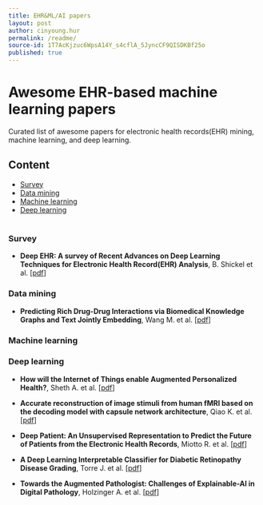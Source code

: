 ```yaml
---
title: EHR&ML/AI papers
layout: post
author: cinyoung.hur
permalink: /readme/
source-id: 1T7AcKjzuc6WpsA14Y_s4cflA_5JyncCF9QISDKBf25o
published: true
---
```

# Awesome EHR-based machine learning papersCurated list of awesome papers for electronic health records(EHR) mining, machine learning, and deep learning.## Content- [Survey](#survey)- [Data mining](#data-mining)- [Machine learning](#machine-learning)- [Deep learning](#deep-learning)#### Survey- **Deep EHR: A survey of Recent Advances on Deep Learning Techniques for Electronic Health Record(EHR) Analysis**, B. Shickel et al. [[pdf](https://arxiv.org/pdf/1706.03446.pdf)]### Data mining- **Predicting Rich Drug-Drug Interactions via Biomedical Knowledge Graphs and Text Jointly Embedding**, Wang M. et al. [[pdf](https://arxiv.org/pdf/1712.08875)]### Machine learning### Deep learning

- **How will the Internet of Things enable Augmented Personalized Health?**, Sheth A. et al.  [[pdf](https://arxiv.org/pdf/1801.00356)]- **Accurate reconstruction of image stimuli from human fMRI based on the decoding model with capsule network architecture**, Qiao K. et al. [[pdf](https://arxiv.org/pdf/1801.00602)]

- **Deep Patient: An Unsupervised Representation to Predict the Future of Patients from the Electronic Health Records**, Miotto R. et al. [[pdf](https://www.ncbi.nlm.nih.gov/pmc/articles/PMC4869115/pdf/srep26094.pdf)]

- **A Deep Learning Interpretable Classifier for Diabetic Retinopathy Disease Grading**, Torre J. et al. [[pdf](https://arxiv.org/pdf/1712.08107)]

- **Towards the Augmented Pathologist: Challenges of Explainable-AI in Digital Pathology**, Holzinger A. et al. [[pdf](https://arxiv.org/pdf/1712.06657)]


